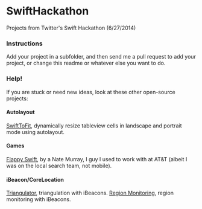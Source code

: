 SwiftHackathon
==============

Projects from Twitter's Swift Hackathon (6/27/2014)

### Instructions

Add your project in a subfolder, and then send me a pull request to add your project, or change this readme or whatever else you want to do.

### Help!

If you are stuck or need new ideas, look at these other open-source projects:

#### Autolayout
[SwiftToFit](https://bitbucket.org/mflacco/swifttofit), dynamically resize tableview cells in landscape and portrait mode using autolayout.

#### Games

[Flappy Swift](http://example.net/https://github.com/fullstackio/flappyswift), by a Nate Murray, I guy I used to work with at AT&T (albeit I was on the local search team, not mobile).

#### iBeacon/CoreLocation

[Triangulator](https://github.com/a34729t/TriangulatorSwift), triangulation with iBeacons.
[Region Monitoring](https://github.com/a34729t/RegionMonitoringSwift), region monitoring with iBeacons.
